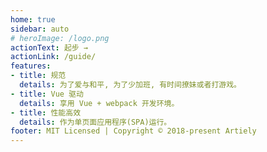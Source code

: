 ```yaml
---
home: true
sidebar: auto
# heroImage: /logo.png
actionText: 起步 →
actionLink: /guide/
features:
- title: 规范
  details: 为了爱与和平, 为了少加班, 有时间撩妹或者打游戏。
- title: Vue 驱动
  details: 享用 Vue + webpack 开发环境。
- title: 性能高效
  details: 作为单页面应用程序(SPA)运行。
footer: MIT Licensed | Copyright © 2018-present Artiely
---
```

